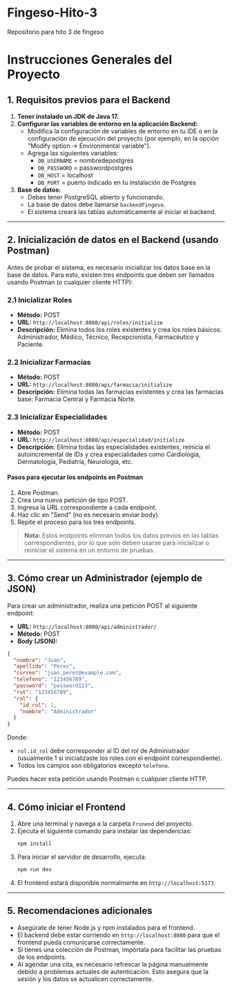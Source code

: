 # Fingeso-Hito-3
Repositorio para hito 3 de fingeso

# Instrucciones Generales del Proyecto

## 1. Requisitos previos para el Backend

1. **Tener instalado un JDK de Java 17.**
2. **Configurar las variables de entorno en la aplicación Backend:**
   - Modifica la configuración de variables de entorno en tu IDE o en la configuración de ejecución del proyecto (por ejemplo, en la opción "Modify option -> Environmental variable").
   - Agrega las siguientes variables:
     - `DB_USERNAME` = nombredepostgres
     - `DB_PASSWORD` = passwordpostgres
     - `DB_HOST` = localhost
     - `DB_PORT` = puerto indicado en tu instalación de Postgres
3. **Base de datos:**
   - Debes tener PostgreSQL abierto y funcionando.
   - La base de datos debe llamarse `backendFingeso`.
   - El sistema creará las tablas automáticamente al iniciar el backend.

---

## 2. Inicialización de datos en el Backend (usando Postman)

Antes de probar el sistema, es necesario inicializar los datos base en la base de datos. Para esto, existen tres endpoints que deben ser llamados usando Postman (o cualquier cliente HTTP):

### 2.1 Inicializar Roles
- **Método:** POST
- **URL:** `http://localhost:8080/api/roles/initialize`
- **Descripción:** Elimina todos los roles existentes y crea los roles básicos: Administrador, Médico, Técnico, Recepcionista, Farmacéutico y Paciente.

### 2.2 Inicializar Farmacias
- **Método:** POST
- **URL:** `http://localhost:8080/api/farmacia/initialize`
- **Descripción:** Elimina todas las farmacias existentes y crea las farmacias base: Farmacia Central y Farmacia Norte.

### 2.3 Inicializar Especialidades
- **Método:** POST
- **URL:** `http://localhost:8080/api/especialidad/initialize`
- **Descripción:** Elimina todas las especialidades existentes, reinicia el autoincremental de IDs y crea especialidades como Cardiología, Dermatología, Pediatría, Neurología, etc.

#### Pasos para ejecutar los endpoints en Postman

1. Abre Postman.
2. Crea una nueva petición de tipo POST.
3. Ingresa la URL correspondiente a cada endpoint.
4. Haz clic en "Send" (no es necesario enviar body).
5. Repite el proceso para los tres endpoints.

> **Nota:** Estos endpoints eliminan todos los datos previos en las tablas correspondientes, por lo que solo deben usarse para inicializar o reiniciar el sistema en un entorno de pruebas.

---

## 3. Cómo crear un Administrador (ejemplo de JSON)

Para crear un administrador, realiza una petición POST al siguiente endpoint:

- **URL:** `http://localhost:8080/api/administrador/`
- **Método:** POST
- **Body (JSON):**

```json
{
  "nombre": "Juan",
  "apellido": "Pérez",
  "correo": "juan.perez@example.com",
  "telefono": "123456789",
  "password": "password123",
  "rut": "123456789",
  "rol": {
    "id_rol": 1,
    "nombre": "Administrador"
  }
}
```

Donde:
- `rol.id_rol` debe corresponder al ID del rol de Administrador (usualmente 1 si inicializaste los roles con el endpoint correspondiente).
- Todos los campos son obligatorios excepto `telefono`.

Puedes hacer esta petición usando Postman o cualquier cliente HTTP.

---

## 4. Cómo iniciar el Frontend

1. Abre una terminal y navega a la carpeta `Fronend` del proyecto.
2. Ejecuta el siguiente comando para instalar las dependencias:
   ```sh
   npm install
   ```
3. Para iniciar el servidor de desarrollo, ejecuta:
   ```sh
   npm run dev
   ```
4. El frontend estará disponible normalmente en `http://localhost:5173`.

---

## 5. Recomendaciones adicionales
- Asegúrate de tener Node.js y npm instalados para el frontend.
- El backend debe estar corriendo en `http://localhost:8080` para que el frontend pueda comunicarse correctamente.
- Si tienes una colección de Postman, impórtala para facilitar las pruebas de los endpoints.
- Al agendar una cita, es necesario refrescar la página manualmente debido a problemas actuales de autenticación. Esto asegura que la sesión y los datos se actualicen correctamente.
